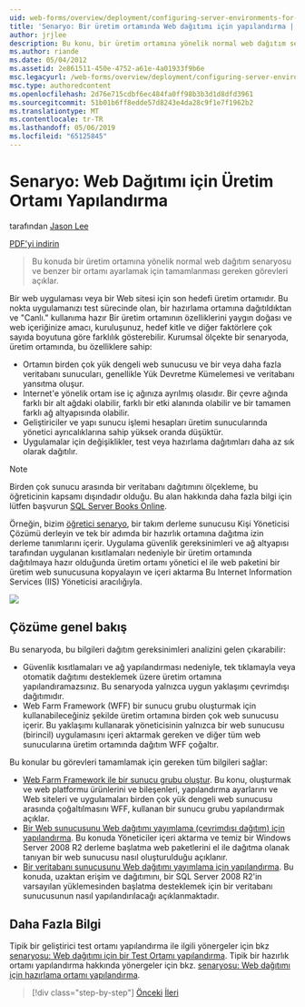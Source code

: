 ```yaml
---
uid: web-forms/overview/deployment/configuring-server-environments-for-web-deployment/scenario-configuring-a-production-environment-for-web-deployment
title: 'Senaryo: Bir üretim ortamında Web dağıtımı için yapılandırma | Microsoft Docs'
author: jrjlee
description: Bu konu, bir üretim ortamına yönelik normal web dağıtım senaryosu açıklar ve benzer bir ayarlamak için tamamlamanız gereken görevleri açıklar...
ms.author: riande
ms.date: 05/04/2012
ms.assetid: 2e861511-450e-4752-a61e-4a01933f9b6e
msc.legacyurl: /web-forms/overview/deployment/configuring-server-environments-for-web-deployment/scenario-configuring-a-production-environment-for-web-deployment
msc.type: authoredcontent
ms.openlocfilehash: 2d76e715cdbf6ec484fa0ff98b3b3d1d8dfd3961
ms.sourcegitcommit: 51b01b6ff8edde57d8243e4da28c9f1e7f1962b2
ms.translationtype: MT
ms.contentlocale: tr-TR
ms.lasthandoff: 05/06/2019
ms.locfileid: "65125845"
---
```

# <a name="scenario-configuring-a-production-environment-for-web-deployment"></a>Senaryo: Web Dağıtımı için Üretim Ortamı Yapılandırma

tarafından [Jason Lee](https://github.com/jrjlee)

[PDF'yi indirin](https://msdnshared.blob.core.windows.net/media/MSDNBlogsFS/prod.evol.blogs.msdn.com/CommunityServer.Blogs.Components.WeblogFiles/00/00/00/63/56/8130.DeployingWebAppsInEnterpriseScenarios.pdf)

> Bu konuda bir üretim ortamına yönelik normal web dağıtım senaryosu ve benzer bir ortamı ayarlamak için tamamlanması gereken görevleri açıklar.

Bir web uygulaması veya bir Web sitesi için son hedefi üretim ortamıdır. Bu nokta uygulamanızı test sürecinde olan, bir hazırlama ortamına dağıtıldıktan ve "Canlı." kullanıma hazır Bir üretim ortamının özelliklerini yaygın doğası ve web içeriğinize amacı, kuruluşunuz, hedef kitle ve diğer faktörlere çok sayıda boyutuna göre farklılık gösterebilir. Kurumsal ölçekte bir senaryoda, üretim ortamında, bu özelliklere sahip:

- Ortamın birden çok yük dengeli web sunucusu ve bir veya daha fazla veritabanı sunucuları, genellikle Yük Devretme Kümelemesi ve veritabanı yansıtma oluşur.
- Internet'e yönelik ortam ise iç ağınıza ayrılmış olasıdır. Bir çevre ağında farklı bir alt ağdaki olabilir, farklı bir etki alanında olabilir ve bir tamamen farklı ağ altyapısında olabilir.
- Geliştiriciler ve yapı sunucu işlemi hesapları üretim sunucularında yönetici ayrıcalıklarına sahip yüksek oranda düşüktür.
- Uygulamalar için değişiklikler, test veya hazırlama dağıtımları daha az sık olarak dağıtılır.

> [!NOTE]
> Birden çok sunucu arasında bir veritabanı dağıtımını ölçekleme, bu öğreticinin kapsamı dışındadır olduğu. Bu alan hakkında daha fazla bilgi için lütfen başvurun [SQL Server Books Online](https://technet.microsoft.com/library/ms130214.aspx).

Örneğin, bizim [öğretici senaryo](../deploying-web-applications-in-enterprise-scenarios/enterprise-web-deployment-scenario-overview.md), bir takım derleme sunucusu Kişi Yöneticisi Çözümü derleyin ve tek bir adımda bir hazırlık ortamına dağıtma izin derleme tanımlarını içerir. Uygulama güvenlik gereksinimleri ve ağ altyapısı tarafından uygulanan kısıtlamaları nedeniyle bir üretim ortamında dağıtılmaya hazır olduğunda üretim ortamı yönetici el ile web paketini bir üretim web sunucusuna kopyalayın ve içeri aktarma Bu Internet Information Services (IIS) Yöneticisi aracılığıyla.

![](scenario-configuring-a-production-environment-for-web-deployment/_static/image1.png)

## <a name="solution-overview"></a>Çözüme genel bakış

Bu senaryoda, bu bilgileri dağıtım gereksinimleri analizini gelen çıkarabilir:

- Güvenlik kısıtlamaları ve ağ yapılandırması nedeniyle, tek tıklamayla veya otomatik dağıtımı desteklemek üzere üretim ortamına yapılandıramazsınız. Bu senaryoda yalnızca uygun yaklaşımı çevrimdışı dağıtımıdır.
- Web Farm Framework (WFF) bir sunucu grubu oluşturmak için kullanabileceğiniz şekilde üretim ortamına birden çok web sunucusu içerir. Bu yaklaşımı kullanarak yöneticisinin yalnızca bir web sunucusu (birincil) uygulamasını içeri aktarmak gereken ve diğer tüm web sunucularına üretim ortamında dağıtım WFF çoğaltır.

Bu konular bu görevleri tamamlamak için gereken tüm bilgileri sağlar:

- [Web Farm Framework ile bir sunucu grubu oluştur](configuring-a-database-server-for-web-deploy-publishing.md). Bu konu, oluşturmak ve web platformu ürünlerini ve bileşenleri, yapılandırma ayarlarını ve Web siteleri ve uygulamaları birden çok yük dengeli web sunucusu arasında çoğaltılmasını WFF, kullanan bir sunucu grubu yapılandırmak açıklar.
- [Bir Web sunucusunu Web dağıtımı yayımlama (çevrimdışı dağıtım) için yapılandırma](configuring-a-web-server-for-web-deploy-publishing-offline-deployment.md). Bu konuda Yöneticiler içeri aktarma ve temiz bir Windows Server 2008 R2 derleme başlatma web paketlerini el ile dağıtma olanak tanıyan bir web sunucusu nasıl oluşturulduğu açıklanır.
- [Bir veritabanı sunucusunu Web dağıtımı yayımlama için yapılandırma](configuring-a-database-server-for-web-deploy-publishing.md). Bu konuda, uzaktan erişim ve dağıtımını, bir SQL Server 2008 R2'in varsayılan yüklemesinden başlatma desteklemek için bir veritabanı sunucusunun nasıl yapılandırılacağı açıklanmaktadır.

## <a name="further-reading"></a>Daha Fazla Bilgi

Tipik bir geliştirici test ortamı yapılandırma ile ilgili yönergeler için bkz [senaryosu: Web dağıtımı için bir Test Ortamı yapılandırma](scenario-configuring-a-test-environment-for-web-deployment.md). Tipik bir hazırlık ortamı yapılandırma hakkında yönergeler için bkz. [senaryosu: Web dağıtımı için hazırlama ortamı yapılandırma](scenario-configuring-a-staging-environment-for-web-deployment.md).

> [!div class="step-by-step"]
> [Önceki](scenario-configuring-a-staging-environment-for-web-deployment.md)
> [İleri](configuring-a-web-server-for-web-deploy-publishing-remote-agent.md)
